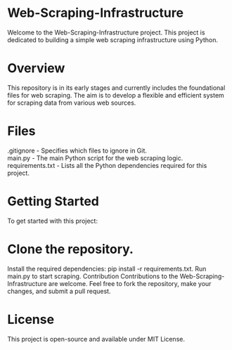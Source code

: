 # Web-Scraping-Infrastructure
Welcome to the Web-Scraping-Infrastructure project. This project is dedicated to building a simple web scraping infrastructure using Python.

# Overview
This repository is in its early stages and currently includes the foundational files for web scraping. The aim is to develop a flexible and efficient system for scraping data from various web sources.

# Files
.gitignore - Specifies which files to ignore in Git.\
main.py - The main Python script for the web scraping logic.\
requirements.txt - Lists all the Python dependencies required for this project.

# Getting Started
To get started with this project:

# Clone the repository.
Install the required dependencies: pip install -r requirements.txt.
Run main.py to start scraping.
Contribution
Contributions to the Web-Scraping-Infrastructure are welcome. Feel free to fork the repository, make your changes, and submit a pull request.

# License
This project is open-source and available under MIT License.
